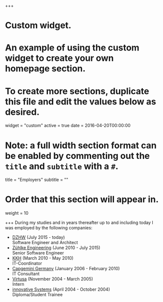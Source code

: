 +++
# Custom widget.
# An example of using the custom widget to create your own homepage section.
# To create more sections, duplicate this file and edit the values below as desired.
widget = "custom"
active = true
date = 2016-04-20T00:00:00

# Note: a full width section format can be enabled by commenting out the `title` and `subtitle` with a `#`.
title = "Employers"
subtitle = ""

# Order that this section will appear in.
weight = 10

+++
During my studies and in years thereafter up to and including today I was employed by the following companies:

- [DZHW](https://www.dzhw.eu) (July 2015 - today)
  <br>Software Engineer and Architect
- [Zühlke Engineering](https://www.zuehlke.com/de/de/) (June 2010 - July 2015)
  <br>Senior Software Engineer
- [KKH](https://www.kkh.de/ueber-uns) (March 2010 - May 2010)
  <br>IT-Coordinator
- [Capgemini Germany](https://www.capgemini.com/?georedirect_none=true) (January 2006 - February 2010)
  <br>IT Consultant
- [Virtusa](https://www.virtusa.com/about-virtusa/) (November 2004 - March 2005)
  <br>Intern
- [innovative Systems](https://de.wikipedia.org/wiki/Harman_Becker_Automotive_Systems) (April 2004 - October 2004)
  <br>Diploma/Student Trainee
